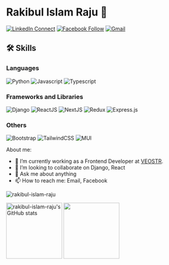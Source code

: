 # Rakibul Islam Raju 👋

[![LinkedIn Connect](https://img.shields.io/badge/%20-Connect-black?color=14171A&labelColor=212121&logo=linkedin&logoColor=ffffff)](https://www.linkedin.com/in/rakibul-islam-raju/)
[![Facebook Follow](https://img.shields.io/badge/%20-Connect-black?color=14171A&labelColor=1976d2&logo=facebook&logoColor=ffffff)](https://www.facebook.com/m.rakibul.islam.raju/)
[![Gmail](https://img.shields.io/badge/%20-Send%20Mail-black?color=14171A&labelColor=ef5350&logo=gmail&logoColor=ffffff)](mailto:rakibul.islam7772588@gmail.com?subject=From%20GitHub&body=Hi,%20there.%20Found%20you%20from%20GitHub.)


## 🛠️ Skills

### Languages

![Python](https://img.shields.io/badge/Python-3776AB?style=for-the-badge&logo=python&logoColor=white)
![Javascript](https://img.shields.io/badge/JavaScript-323330?style=for-the-badge&logo=javascript&logoColor=F7DF1E)
![Typescript](https://img.shields.io/badge/TypeScript-007ACC?style=for-the-badge&logo=typescript&logoColor=white)

### Frameworks and Libraries

![Django](https://img.shields.io/badge/django-%23092E20.svg?style=for-the-badge&logo=django&logoColor=white)
![ReactJS](https://img.shields.io/badge/react-%2320232a.svg?style=for-the-badge&logo=react&logoColor=%2361DAFB)
![NextJS](https://img.shields.io/badge/nextjs-%23000000.svg?style=for-the-badge&logo=next.js&logoColor=white)
![Redux](https://img.shields.io/badge/redux-%23593d88.svg?style=for-the-badge&logo=redux&logoColor=white)
![Express.js](https://img.shields.io/badge/express.js-%23404d59.svg?style=for-the-badge&logo=express&logoColor=%2361DAFB)

### Others

![Bootstrap](https://img.shields.io/badge/bootstrap-%23563D7C.svg?style=for-the-badge&logo=bootstrap&logoColor=white)
![TailwindCSS](https://img.shields.io/badge/tailwindcss-%2338B2AC.svg?style=for-the-badge&logo=tailwind-css&logoColor=white)
![MUI](https://img.shields.io/badge/MUI-%230081CB.svg?style=for-the-badge&logo=mui&logoColor=white)

About me:

- 🔭 I’m currently working as a Frontend Developer at [VEOSTR](https://www.linkedin.com/company/veostr/mycompany/).
- 👯 I’m looking to collaborate on Django, React
- 💬 Ask me about anything
- 📫 How to reach me: Email, Facebook


<img align="" src="https://github-readme-stats.vercel.app/api/top-langs?username=rakibul-islam-raju&show_icons=true&locale=en&layout=compact&title_color=f97316&text_color=3382ed&icon_color=ffffff&bg_color=22272e&hide_border=true&show_icons=true" 		alt="rakibul-islam-raju" />

<!-- ### 📈 GitHub Stats -->

<a href="http://www.github.com/rakibul-islam-raju"><img height="150em" src="https://github-readme-stats.vercel.app/api?username=rakibul-islam-raju&show_icons=true&hide=&count_private=true&title_color=f97316&text_color=3382ed&icon_color=ffffff&bg_color=22272e&hide_border=true&show_icons=true" alt="rakibul-islam-raju's GitHub stats" /></a> <a href="http://www.github.com/rakibul-islam-raju"><img height="150em" src="https://github-readme-streak-stats.herokuapp.com/?user=rakibul-islam-raju&stroke=3382ed&background=22272e&ring=f97316&fire=f97316&currStreakNum=3382ed&currStreakLabel=f97316&sideNums=3382ed&sideLabels=3382ed&dates=3382ed&hide_border=true" /></a>

